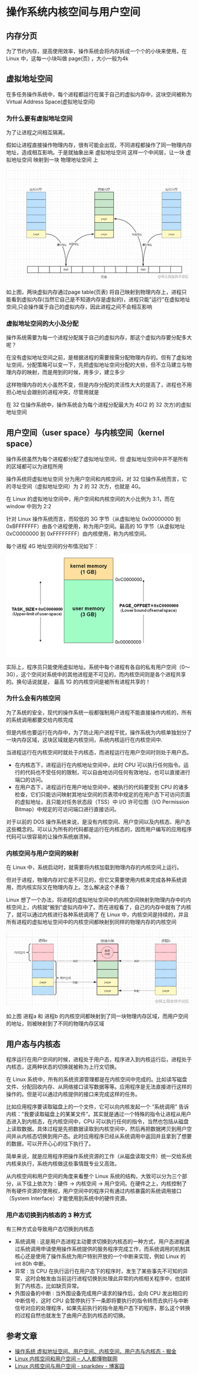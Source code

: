 # 操作系统内核空间与用户空间

## 内存分页

为了节约内存，提高使用效率，操作系统会将内存拆成一个个的小块来使用，在 Linux 中，这每一小块叫做 page(页) ，大小一般为4k

## 虚拟地址空间

在多任务操作系统中，每个进程都运行在属于自己的虚拟内存中，这块空间被称为 Virtual Address Space(虚拟地址空间)

### 为什么要有虚拟地址空间

为了让进程之间相互隔离。

假如让进程直接操作物理内存，很有可能会出现，不同进程都操作了同一物理内存地址，造成相互影响。于是就抽象出来 虚拟地址空间 这样一个中间层，让一块 虚拟地址空间 映射到一块 物理地址空间 上

![Virtual Address Space Mapping](image/Virtual.Address.Space.mapping.png)

如上图，两块虚拟内存通过page table(页表) 将自己映射到物理内存上，进程只能看到虚拟内存(当然它自己是不知道内存是虚拟的)，进程只能"运行"在虚拟地址空间,只会操作属于自己的虚拟内存，因此进程之间不会相互影响

### 虚拟地址空间的大小及分配

操作系统需要为每一个进程分配属于自己的虚拟内存，那这个虚拟内存要分配多大呢？

在没有虚拟地址空间之前，是根据进程的需要按需分配物理内存的。但有了虚拟地址空间，分配策略可以变一下，先把虚拟地址空间分配的大些，但不立马建立与物理内存的映射，而是用到的时候，用多少，建立多少

这样物理内存的大小虽然不变，但是内存分配的灵活性大大的提高了，进程也不用担心地址会跟别的进程冲突，尽管用就是

在 32 位操作系统中，操作系统会为每个进程分配最大为 4G(2 的 32 次方)的虚拟地址空间

## 用户空间（user space）与内核空间（kernel space）

操作系统虽然为每个进程都分配了虚拟地址空间，但 虚拟地址空间中并不是所有的区域都可以为进程所用

操作系统将虚拟地址空间 分为用户空间和内核空间，对 32 位操作系统而言，它的寻址空间（虚拟地址空间）为 2 的 32 次方，也就是 4G。

在 Linux 的虚拟地址空间中，用户空间和内核空间的大小比例为 3:1，而在 window 中则为 2:2

针对 Linux 操作系统而言，而较低的 3G 字节（从虚拟地址 0x00000000 到 0xBFFFFFFF）由各个进程使用，称为用户空间。最高的 1G 字节（从虚拟地址 0xC0000000 到 0xFFFFFFFF）由内核使用，称为内核空间。

每个进程 4G 地址空间的分布情况如下：

![Linux virtual space](image/Linux.virtual.space.png)

实际上，程序员只能使用虚拟地址。系统中每个进程有各自的私有用户空间（0～3G），这个空间对系统中的其他进程是不可见的，而内核空间则是各个进程共享的。换句话说就是， 最高 1G 的内核空间是被所有进程共享的！

### 为什么会有内核空间

为了系统的安全，现代的操作系统一般都强制用户进程不能直接操作内核的，所有的系统调用都要交给内核完成

但是内核也要运行在内存中，为了防止用户进程干扰，操作系统为内核单独划分了一块内存区域，这块区域就是内核空间，系统内核运行在内核空间中.

当进程运行在内核空间时就处于内核态，而进程运行在用户空间时则处于用户态。

* 在内核态下，进程运行在内核地址空间中，此时 CPU 可以执行任何指令。运行的代码也不受任何的限制，可以自由地访问任何有效地址，也可以直接进行端口的访问。
* 在用户态下，进程运行在用户地址空间中，被执行的代码要受到 CPU 的诸多检查，它们只能访问映射其地址空间的页表项中规定的在用户态下可访问页面的虚拟地址，且只能对任务状态段（TSS）中 I/O 许可位图（I/O Permission Bitmap）中规定的可访问端口进行直接访问。

对于以前的 DOS 操作系统来说，是没有内核空间、用户空间以及内核态、用户态这些概念的。可以认为所有的代码都是运行在内核态的，因而用户编写的应用程序代码可以很容易的让操作系统崩溃掉。

### 内核空间与用户空间的映射

在 Linux 中，系统启动时，就需要将内核加载到物理内存的内核空间上运行。

但对于进程，物理内存对它是不可见的，但它又需要使用内核来完成各种系统调用，而内核实际又在物理内存上。怎么解决这个矛盾？

Linux 想了一个办法，将进程的虚拟地址空间中的内核空间映射到物理内存中的内核空间上，内核就“搬到”虚拟内存中了。而在进程看了，自己的内存中就有了内核了，就可以通过内核进行各种系统调用了
在 Linux 中，内核空间是持续的，并且所有进程的虚拟地址空间中的内核空间都映射到同样的物理内存的内核空间

![user space map kernel space](image/user.space.map.kernel.space.png)

如上图 进程a 和 进程b 的内核空间都映射到了同一块物理内存区域，而用户空间的地址，则被映射到了不同的物理内存区域

## 用户态与内核态

程序运行在用户空间的时候，进程处于用户态，程序进入到内核运行后，进程处于内核态，这两种状态的切换就被称为上行文切换。

在 Linux 系统中，所有的系统资源管理都是在内核空间中完成的。比如读写磁盘文件、分配回收内存、从网络接口读写数据等等。应用程序是无法直接进行这样的操作的。但是可以通过内核提供的接口来完成这样的任务。

比如应用程序要读取磁盘上的一个文件，它可以向内核发起一个 “系统调用” 告诉内核：”我要读取磁盘上的某某文件”。其实就是通过一个特殊的指令让进程从用户态进入到内核态，在内核空间中，CPU 可以执行任何的指令，当然也包括从磁盘上读取数据。具体过程是先把数据读取到内核空间中，然后再把数据拷贝到用户空间并从内核态切换到用户态。此时应用程序已经从系统调用中返回并且拿到了想要的数据，可以开开心心的往下执行了。

简单来说，就是应用程序把操作系统资源的工作（从磁盘读取文件）统一交给系统内核来执行，系统内核做这些事情既专业又高效。

从内核空间和用户空间的角度来看整个 Linux 系统的结构，大致可以分为三个部分，从下往上依次为：硬件 -> 内核空间 -> 用户空间。在硬件之上，内核控制了所有硬件资源的使用权，用户空间中的程序只有通过内核暴露的系统调用接口（System Interface）才能使用到系统中的硬件资源。

### 用户态切换到内核态的 3 种方式

有三种方式会导致用户态切换到内核态

* 系统调用 : 这是用户态进程主动要求切换到内核态的一种方式，用户态进程通过系统调用申请使用操作系统提供的服务程序完成工作，而系统调用的机制其核心还是使用了操作系统为用户特别开放的一个中断来实现，例如 Linux 的 int 80h 中断。
* 异常 : 当 CPU 在执行运行在用户态下的程序时，发生了某些事先不可知的异常，这时会触发由当前运行进程切换到处理此异常的内核相关程序中，也就转到了内核态，比如缺页异常。
* 外围设备的中断 : 当外围设备完成用户请求的操作后，会向 CPU 发出相应的中断信号，这时 CPU 会暂停执行下一条即将要执行的指令转而去执行与中断信号对应的处理程序，如果先前执行的指令是用户态下的程序，那么这个转换的过程自然也就发生了由用户态到内核态的切换。

## 参考文章

* [操作系统 虚拟地址空间、用户空间、内核空间、用户态与内核态 - 掘金](https://juejin.cn/post/6990237426903957540)
* [Linux 内核空间和用户空间 – 人人都懂物联网](https://getiot.tech/linux-kernel/linux-kernel-space-and-user-space.html)
* [Linux 内核空间与用户空间 - sparkdev - 博客园](https://www.cnblogs.com/sparkdev/p/8410350.html)
